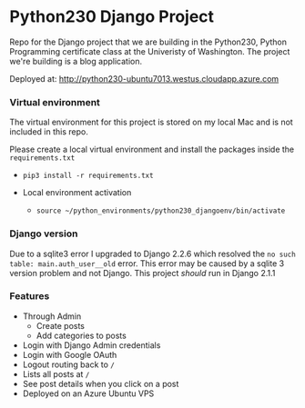 # Python230 Django Project

Repo for the Django project that we are building in the Python230, Python Programming certificate class at the Univeristy of Washington.
The project we're building is a blog application.

Deployed at: http://python230-ubuntu7013.westus.cloudapp.azure.com

### Virtual environment
The virtual environment for this project is stored on my local Mac and is not included in this repo.

Please create a local virtual environment and install the packages inside the `requirements.txt`
* `pip3 install -r requirements.txt`

* Local environment activation
	* `source ~/python_environments/python230_djangoenv/bin/activate`



### Django version
Due to a sqlite3 error I upgraded to Django 2.2.6 which resolved the `no such table: main.auth_user__old` error. This error may be caused by a sqlite 3 version problem and not Django. This project _should_ run in Django 2.1.1

### Features
* Through Admin
	* Create posts
	* Add categories to posts
* Login with Django Admin credentials
* Login with Google OAuth
* Logout routing back to `/`
* Lists all posts at `/`
* See post details when you click on a post
* Deployed on an Azure Ubuntu VPS
